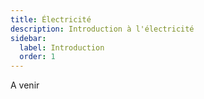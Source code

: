 ```yaml
---
title: Électricité
description: Introduction à l'électricité
sidebar:
  label: Introduction
  order: 1
---
```


A venir
